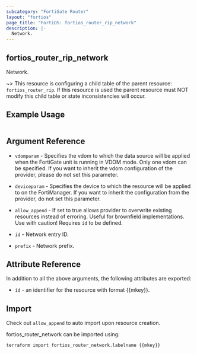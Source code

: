 ```yaml
---
subcategory: "FortiGate Router"
layout: "fortios"
page_title: "FortiOS: fortios_router_rip_network"
description: |-
  Network.
---
```


## fortios_router_rip_network
Network.

~> This resource is configuring a child table of the parent resource: `fortios_router_rip`. If this resource is used the parent resource must NOT modify this child table or state inconsistencies will occur.


## Example Usage

```hcl

```

## Argument Reference
* `vdomparam` - Specifies the vdom to which the data source will be applied when the FortiGate unit is running in VDOM mode. Only one vdom can be specified. If you want to inherit the vdom configuration of the provider, please do not set this parameter.
* `deviceparam` - Specifies the device to which the resource will be applied to on the FortiManager. If you want to inherit the configuration from the provider, do not set this parameter.
* `allow_append` - If set to true allows provider to overwrite existing resources instead of erroring. Useful for brownfield implementations. Use with caution! Requires `id` to be defined.

* `id` - Network entry ID.
* `prefix` - Network prefix.

## Attribute Reference

In addition to all the above arguments, the following attributes are exported:
* `id` - an identifier for the resource with format {{mkey}}.

## Import

Check out `allow_append` to auto import upon resource creation.

fortios_router_network can be imported using:
```sh
terraform import fortios_router_network.labelname {{mkey}}
```
